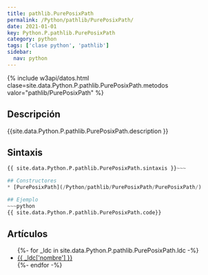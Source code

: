 ```yaml
---
title: pathlib.PurePosixPath
permalink: /Python/pathlib/PurePosixPath/
date: 2021-01-01
key: Python.P.pathlib.PurePosixPath
category: python
tags: ['clase python', 'pathlib']
sidebar: 
  nav: python
---
```


{% include w3api/datos.html clase=site.data.Python.P.pathlib.PurePosixPath.metodos valor="pathlib/PurePosixPath" %}

## Descripción
{{site.data.Python.P.pathlib.PurePosixPath.description }}

## Sintaxis
~~~python
{{ site.data.Python.P.pathlib.PurePosixPath.sintaxis }}~~~

## Constructores
* [PurePosixPath](/Python/pathlib/PurePosixPath/PurePosixPath/)

## Ejemplo
~~~python
{{ site.data.Python.P.pathlib.PurePosixPath.code}}
~~~

## Artículos
<ul>
{%- for _ldc in site.data.Python.P.pathlib.PurePosixPath.ldc -%}
   <li>
       <a href="{{_ldc['url'] }}">{{ _ldc['nombre'] }}</a>
   </li>
{%- endfor -%}
</ul>
